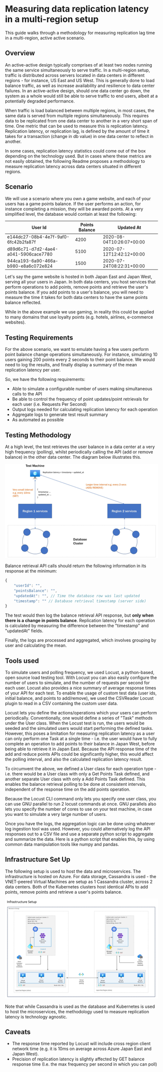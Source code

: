 # Measuring data replication latency in a multi-region setup

This guide walks through a methodology for measuring replication lag time in a multi-region, active active scenario.

## Overview

An active-active design typically comprises of at least two nodes running the same service simultaneously to serve traffic. In a multi-region setup, traffic is distributed across servers located in data centers in different regions - for instance, US East and US West. This is generally done to load balance traffic, as well as increase availability and resilience to data center failures. In an active-active design, should one data center go down, the system as a whole would still be able to serve traffic to end users, albeit at a potentially degraded performance. 

When traffic is load balanced between multiple regions, in most cases, the same data is served from multiple regions simultaneously. This requires data to be replicated from one data center to another in a very short span of time. One metric that can be used to measure this is replication latency. Replication latency, or replication lag, is defined by the amount of time it takes for a transaction (change in db value) in one data center to reflect in another. 

In some cases, replication latency statistics could come out of the box depending on the technology used. But in cases where these metrics are not easily obtained, the following Readme proposes a methodology to measure replication latency across data centers situated in different regions. 

## Scenario

We will use a scenario where you own a game website, and each of your users has a game points balance. If the user performs an action, for instance completing a mission, they will be awarded points. At a very simplified level, the database would contain at least the following:

| User Id                              | Points Balance | Updated At                |
|--------------------------------------|--------|---------------------------|
| e144dc27-08b4-4e7f-9af0-6fc42b2fa87f | 4200   | 2020-08-04T10:26:07+00:00 |
| d89d6c71-d7d2-4ae4-a041-5906cace7780 | 5100   | 2020-07-12T12:42:12+00:00 |
| 944ca193-6a90-466a-b980-e8a6c072e824 | 1500   | 2020-07-24T08:22:31+00:00 |

Let's say the game website is hosted in both Japan East and Japan West, serving all your users in Japan. In both data centers, you host services that perform operations to add points, remove points and retrieve the user's points balance. If you add points to a user's balance, you will need to measure the time it takes for both data centers to have the same points balance reflected. 

While in the above example we use gaming, in reality this could be applied to many domains that use loyalty points (e.g. hotels, airlines, e-commerce websites). 

## Testing Requirements

For the above scenario, we want to emulate having a few users perform point balance change operations simultaneously. For instance, simulating 10 users gaining 200 points every 2 seconds to their point balance. We would need to log the results, and finally display a summary of the mean replication latency per user. 

So, we have the following requirements:
- Able to simulate a configurable number of users making simultaneous calls to the API 
- Be able to control the frequency of point updates/point retrievals for each user (i.e. Requests Per Second)
- Output logs needed for calculating replication latency for each operation
- Aggregate logs to generate test result summary 
- As automated as possible

## Testing Methodology

At a high level, the test retrieves the user balance in a data center at a very high frequency (polling), whilst periodically calling the API (add or remove balance) in the other data center. The diagram below illustrates this.

![testsetup](testsetup.JPG)

Balance retrieval API calls should return the following information in its response at the minimum:

```js
{
    "userId": "",
    "pointsBalance": "",
    "updatedAt": "", // Time the database row was last updated 
    "timestamp": "" // Database retrieval timestamp (server side)
}
```

The test would then log the balance retrieval API response, but **only when there is a change in points balance**. Replication latency for each operation is calculated by measuring the difference between the "timestamp" and "updatedAt" fields. 

Finally, the logs are processed and aggregated, which involves grouping by user and calculating the mean. 

## Tools used

To simulate users and polling frequency, we used Locust, a python-based, open source load testing tool. With Locust you can also easily configure the number of users to simulate, and the number of requests per second for each user. Locust also provides a nice summary of average response times of your API for each test. To enable the usage of custom test data (user ids, initial balance, and points to add/remove), we used the CSVReader Locust plugin to read in a CSV containing the custom user data. 

Locust lets you define the actions/operations which your users can perform periodically. Conventionally, one would define a series of "Task" methods under the User class. When the Locust test is run, the users would be seeded and the simulated users would start performing the defined tasks. However, this poses a limitation for measuring replication latency as a user can only perform one Task at a single time - i.e. the user would have to fully complete an operation to add points to their balance in Japan West, before being able to retrieve it in Japan East. Because the API response time of the add and reduce points APIs could be significantly higher, this would affect the polling interval, and also the calculated replication latency result.

To circumvent the above, we defined a User class for each operation type - i.e. there would be a User class with only a Get Points Task defined, and another separate User class with only a Add Points Task defined. This enables the balance retrieval polling to be done at consistent intervals, independent of the response time on the add points operation.

Because the Locust CLI command only lets you specify one user class, you can use GNU parallel to run 2 locust commands at once. GNU parallels also lets you specify the number of cores to use on your test machine, in case you want to simulate a very large number of users. 

Once you have the logs, the aggregation logic can be done using whatever log ingestion tool was used. However, you could alternatively log the API responses out to a CSV file and use a separate python script to aggregate and summarize the data. Here is a python script that enables this, by using common data manipulation tools like numpy and pandas.

## Infrastructure Set Up
The following setup is used to host the data and microservices. The infrastructure is hosted on Azure. For data storage, Cassandra is used - the VNET-peered Virtual Machines are setup as 1 Cassandra cluster, across 2 data centers. Both of the Kubernetes clusters host identical APIs to add points, remove points and retrieve a user's points balance. 

![infra](infra.JPG)

Note that while Cassandra is used as the database and Kubernetes is used to host the microservices, the methodology used to measure replication latency is technology agnostic. 

## Caveats

- The response time reported by Locust will include cross region client network time (e.g. it is 10ms on average across Azure Japan East and Japan West).
- Precision of replication latency is slightly affected by GET balance response time (I.e. the max frequency per second in which you can poll) 


